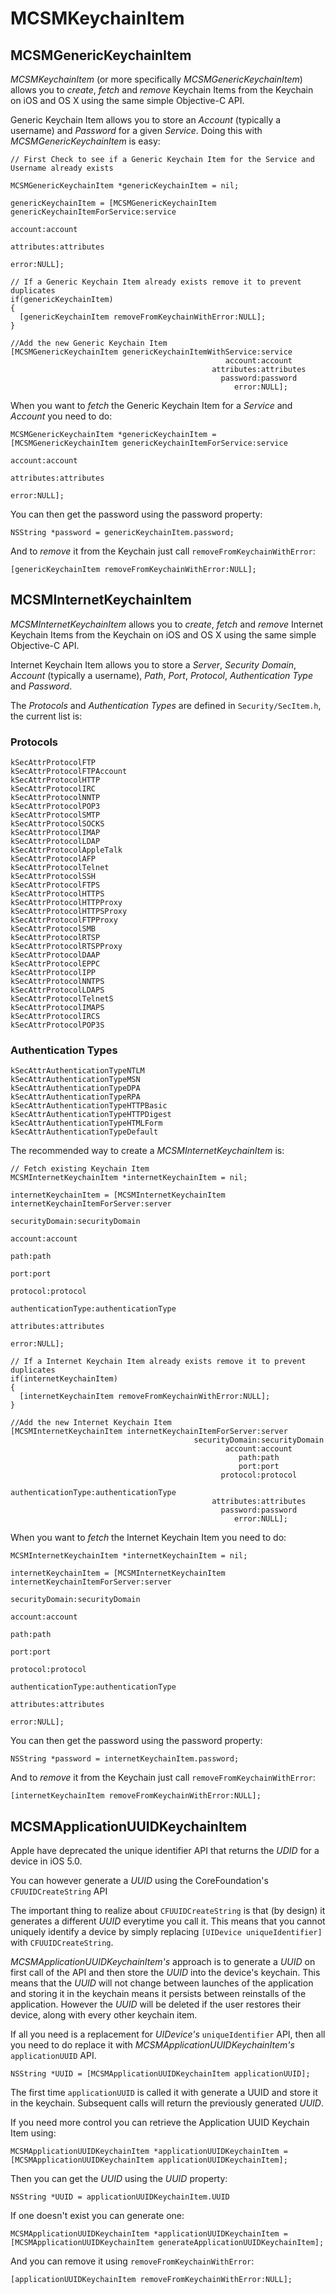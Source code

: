 # MCSMKeychainItem

## MCSMGenericKeychainItem

*MCSMKeychainItem* (or more specifically *MCSMGenericKeychainItem*) allows you to *create*, *fetch* and *remove* Keychain Items from the Keychain on iOS and OS X using the same simple Objective-C API.

Generic Keychain Item allows you to store an *Account* (typically a username) and *Password* for a given *Service*. Doing this with *MCSMGenericKeychainItem* is easy:

```objc
// First Check to see if a Generic Keychain Item for the Service and Username already exists

MCSMGenericKeychainItem *genericKeychainItem = nil;

genericKeychainItem = [MCSMGenericKeychainItem genericKeychainItemForService:service
                                                                     account:account 
                                                                  attributes:attributes
                                                                       error:NULL];

// If a Generic Keychain Item already exists remove it to prevent duplicates
if(genericKeychainItem)
{
  [genericKeychainItem removeFromKeychainWithError:NULL];
}

//Add the new Generic Keychain Item                             
[MCSMGenericKeychainItem genericKeychainItemWithService:service 
                                                account:account 
                                             attributes:attributes 
                                               password:password
                                                  error:NULL];
```

When you want to *fetch* the Generic Keychain Item for a *Service* and *Account* you need to do:
```objc
MCSMGenericKeychainItem *genericKeychainItem = [MCSMGenericKeychainItem genericKeychainItemForService:service 
                                                                                              account:account 
                                                                                           attributes:attributes
                                                                                                error:NULL];
```

You can then get the password using the password property:
```objc
NSString *password = genericKeychainItem.password;
```

And to *remove* it from the Keychain just call `removeFromKeychainWithError`:
```objc
[genericKeychainItem removeFromKeychainWithError:NULL];
```


## MCSMInternetKeychainItem

*MCSMInternetKeychainItem* allows you to *create*, *fetch* and *remove* Internet Keychain Items from the Keychain on iOS and OS X using the same simple Objective-C API.

Internet Keychain Item allows you to store a *Server*, *Security Domain*, *Account* (typically a username), *Path*, *Port*, *Protocol*, *Authentication Type* and *Password*.

The *Protocols* and *Authentication Types* are defined in `Security/SecItem.h`, the current list is:

### Protocols

```objc
kSecAttrProtocolFTP
kSecAttrProtocolFTPAccount
kSecAttrProtocolHTTP
kSecAttrProtocolIRC
kSecAttrProtocolNNTP
kSecAttrProtocolPOP3
kSecAttrProtocolSMTP
kSecAttrProtocolSOCKS
kSecAttrProtocolIMAP
kSecAttrProtocolLDAP
kSecAttrProtocolAppleTalk
kSecAttrProtocolAFP
kSecAttrProtocolTelnet
kSecAttrProtocolSSH
kSecAttrProtocolFTPS
kSecAttrProtocolHTTPS
kSecAttrProtocolHTTPProxy
kSecAttrProtocolHTTPSProxy
kSecAttrProtocolFTPProxy
kSecAttrProtocolSMB
kSecAttrProtocolRTSP
kSecAttrProtocolRTSPProxy
kSecAttrProtocolDAAP
kSecAttrProtocolEPPC
kSecAttrProtocolIPP
kSecAttrProtocolNNTPS
kSecAttrProtocolLDAPS
kSecAttrProtocolTelnetS
kSecAttrProtocolIMAPS
kSecAttrProtocolIRCS
kSecAttrProtocolPOP3S
```

### Authentication Types

```objc
kSecAttrAuthenticationTypeNTLM
kSecAttrAuthenticationTypeMSN
kSecAttrAuthenticationTypeDPA
kSecAttrAuthenticationTypeRPA
kSecAttrAuthenticationTypeHTTPBasic
kSecAttrAuthenticationTypeHTTPDigest
kSecAttrAuthenticationTypeHTMLForm
kSecAttrAuthenticationTypeDefault
```

The recommended way to create a *MCSMInternetKeychainItem* is:

```objc
// Fetch existing Keychain Item
MCSMInternetKeychainItem *internetKeychainItem = nil;

internetKeychainItem = [MCSMInternetKeychainItem internetKeychainItemForServer:server
                                                                securityDomain:securityDomain
                                                                       account:account
                                                                          path:path
                                                                          port:port
                                                                      protocol:protocol
                                                            authenticationType:authenticationType
                                                                    attributes:attributes
                                                                         error:NULL];

// If a Internet Keychain Item already exists remove it to prevent duplicates
if(internetKeychainItem)
{
  [internetKeychainItem removeFromKeychainWithError:NULL];
}

//Add the new Internet Keychain Item                             
[MCSMInternetKeychainItem internetKeychainItemForServer:server
                                         securityDomain:securityDomain
                                                account:account
                                                   path:path
                                                   port:port
                                               protocol:protocol
                                     authenticationType:authenticationType
                                             attributes:attributes
                                               password:password
                                                  error:NULL];
```

When you want to *fetch* the Internet Keychain Item you need to do:
```objc
MCSMInternetKeychainItem *internetKeychainItem = nil;

internetKeychainItem = [MCSMInternetKeychainItem internetKeychainItemForServer:server
                                                                securityDomain:securityDomain
                                                                       account:account
                                                                          path:path
                                                                          port:port
                                                                      protocol:protocol
                                                            authenticationType:authenticationType
                                                                    attributes:attributes
                                                                         error:NULL];
```

You can then get the password using the password property:
```objc
NSString *password = internetKeychainItem.password;
```

And to *remove* it from the Keychain just call `removeFromKeychainWithError`:
```objc
[internetKeychainItem removeFromKeychainWithError:NULL];
```

## MCSMApplicationUUIDKeychainItem

Apple have deprecated the unique identifier API that returns the *UDID* for a device in iOS 5.0.

You can however generate a *UUID* using the CoreFoundation's `CFUUIDCreateString` API

The important thing to realize about `CFUUIDCreateString` is that (by design) it generates a different *UUID* everytime you call it. This means that you cannot uniquely identify a device by simply replacing `[UIDevice uniqueIdentifier]` with `CFUUIDCreateString`.

*MCSMApplicationUUIDKeychainItem's* approach is to generate a *UUID* on first call of the API and then store the *UUID* into the device's keychain. This means that the *UUID* will not change between launches of the application and storing it in the keychain means it persists between reinstalls of the application. However the *UUID* will be deleted if the user restores their device, along with every other keychain item.

If all you need is a replacement for *UIDevice's* `uniqueIdentifier` API, then all you need to do replace it with *MCSMApplicationUUIDKeychainItem's* `applicationUUID` API.
```objc
NSString *UUID = [MCSMApplicationUUIDKeychainItem applicationUUID];
```
The first time `applicationUUID` is called it with generate a UUID and store it in the keychain. Subsequent calls will return the previously generated *UUID*.

If you need more control you can retrieve the Application UUID Keychain Item using:
```objc
MCSMApplicationUUIDKeychainItem *applicationUUIDKeychainItem = [MCSMApplicationUUIDKeychainItem applicationUUIDKeychainItem];
```
Then you can get the *UUID* using the *UUID* property:
```objc
NSString *UUID = applicationUUIDKeychainItem.UUID
```

If one doesn't exist you can generate one:
```objc
MCSMApplicationUUIDKeychainItem *applicationUUIDKeychainItem = [MCSMApplicationUUIDKeychainItem generateApplicationUUIDKeychainItem];
```
And you can remove it using `removeFromKeychainWithError`:
```objc
[applicationUUIDKeychainItem removeFromKeychainWithError:NULL];
```
